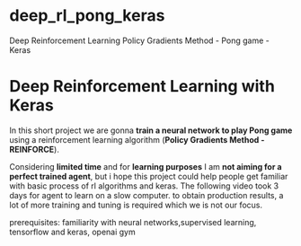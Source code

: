 # deep_rl_pong_keras
Deep Reinforcement Learning Policy Gradients Method - Pong game - Keras


# Deep Reinforcement Learning with Keras

In this short project we are gonna **train a neural network to play Pong game** using a reinforcement learning algorithm (**Policy Gradients Method - REINFORCE**). 

Considering **limited time** and for **learning purposes** I am **not aiming for a perfect trained agent**, but i hope this project could help people get familiar with basic process of rl algorithms and keras. The following video took 3 days for agent to learn on a slow computer. to obtain production results, a lot of more training and tuning is required which we is not our focus. 

prerequisites:
familiarity with neural networks,supervised learning, tensorflow and keras, openai gym
